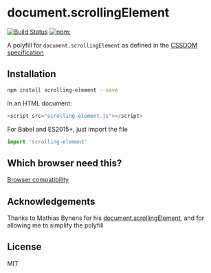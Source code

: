 # document.scrollingElement
[![Build Status](https://travis-ci.org/yangg/scrolling-element.svg?branch=master)](https://travis-ci.org/yangg/scrolling-element)
[![npm:](https://img.shields.io/npm/v/scrolling-element.svg?style=flat)](https://www.npmjs.com/packages/scrolling-element)

A polyfill for `document.scrollingElement` as defined in the [CSSDOM specification](https://drafts.csswg.org/cssom-view/#dom-document-scrollingelement)

## Installation
```bash
npm install scrolling-element --save
```

In an HTML document:
```js
<script src="scrolling-element.js"></script>
```

For Babel and ES2015+, just import the file
```js
import 'scrolling-element'
```

## Which browser need this?
[Browser compatibility](https://developer.mozilla.org/en/docs/Web/API/document/scrollingElement#Browser_compatibility)

## Acknowledgements
Thanks to Mathias Bynens for his [document.scrollingElement](https://github.com/mathiasbynens/document.scrollingElement), and for allowing me to simplify the polyfill

## License
MIT
